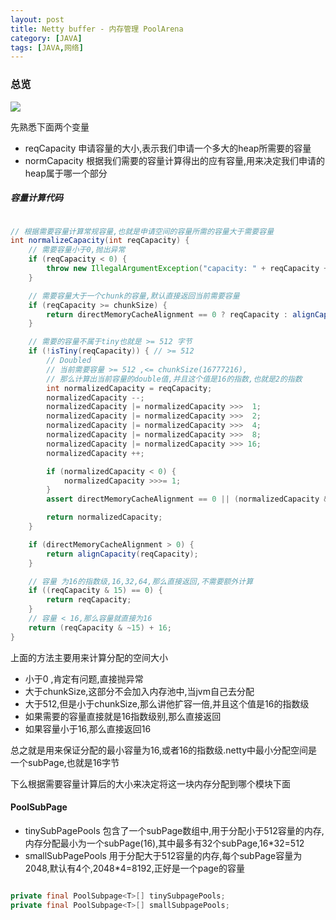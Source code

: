 ```yaml
---
layout: post
title: Netty buffer - 内存管理 PoolArena
category: [JAVA]
tags: [JAVA,网络]
---
```


### 总览
![](http://of83v97ri.bkt.gdipper.com/poolarena.png)


先熟悉下面两个变量

* reqCapacity 申请容量的大小,表示我们申请一个多大的heap所需要的容量
* normCapacity 根据我们需要的容量计算得出的应有容量,用来决定我们申请的heap属于哪一个部分

##### 容量计算代码

```JAVA

// 根据需要容量计算常规容量,也就是申请空间的容量所需的容量大于需要容量
int normalizeCapacity(int reqCapacity) {
    // 需要容量小于0,抛出异常
	if (reqCapacity < 0) {
	    throw new IllegalArgumentException("capacity: " + reqCapacity + " (expected: 0+)");
	}

	// 需要容量大于一个chunk的容量,默认直接返回当前需要容量
	if (reqCapacity >= chunkSize) {
	    return directMemoryCacheAlignment == 0 ? reqCapacity : alignCapacity(reqCapacity);
	}

	// 需要的容量不属于tiny也就是 >= 512 字节
	if (!isTiny(reqCapacity)) { // >= 512
	    // Doubled
	    // 当前需要容量 >= 512 ,<= chunkSize(16777216),
	    // 那么计算出当前容量的double值,并且这个值是16的指数,也就是2的指数
	    int normalizedCapacity = reqCapacity;
	    normalizedCapacity --;
	    normalizedCapacity |= normalizedCapacity >>>  1;
	    normalizedCapacity |= normalizedCapacity >>>  2;
	    normalizedCapacity |= normalizedCapacity >>>  4;
	    normalizedCapacity |= normalizedCapacity >>>  8;
	    normalizedCapacity |= normalizedCapacity >>> 16;
	    normalizedCapacity ++;

	    if (normalizedCapacity < 0) {
	        normalizedCapacity >>>= 1;
	    }
	    assert directMemoryCacheAlignment == 0 || (normalizedCapacity & directMemoryCacheAlignmentMask) == 0;

	    return normalizedCapacity;
	}

	if (directMemoryCacheAlignment > 0) {
	    return alignCapacity(reqCapacity);
	}

	// 容量 为16的指数级,16,32,64,那么直接返回,不需要额外计算	
	if ((reqCapacity & 15) == 0) {
	    return reqCapacity;
	}
    // 容量 < 16,那么容量就直接为16
	return (reqCapacity & ~15) + 16;
}

```

上面的方法主要用来计算分配的空间大小

* 小于0 ,肯定有问题,直接抛异常
* 大于chunkSize,这部分不会加入内存池中,当jvm自己去分配
* 大于512,但是小于chunkSize,那么讲他扩容一倍,并且这个值是16的指数级
* 如果需要的容量直接就是16指数级别,那么直接返回
* 如果容量小于16,那么直接返回16

总之就是用来保证分配的最小容量为16,或者16的指数级.netty中最小分配空间是一个subPage,也就是16字节

下么根据需要容量计算后的大小来决定将这一块内存分配到哪个模块下面

#### PoolSubPage

* tinySubPagePools 包含了一个subPage数组中,用于分配小于512容量的内存,内存分配最小为一个subPage(16),其中最多有32个subPage,16*32=512
* smallSubPagePools 用于分配大于512容量的内存,每个subPage容量为2048,默认有4个,2048*4=8192,正好是一个page的容量

```JAVA

private final PoolSubpage<T>[] tinySubpagePools;
private final PoolSubpage<T>[] smallSubpagePools;

```



